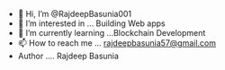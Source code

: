 - 👋 Hi, I’m @RajdeepBasunia001
- 👀 I’m interested in ... Building Web apps
- 🌱 I’m currently learning ...Blockchain Development
- 📫 How to reach me ... rajdeepbasunia57@gmail.com
-    Author .... Rajdeep Basunia

<!---
RajdeepBasunia001/RajdeepBasunia001 is a ✨ special ✨ repository because its `README.md` (this file) appears on your GitHub profile.
You can click the Preview link to take a look at your changes.
--->
